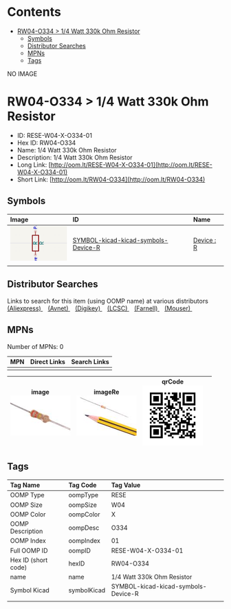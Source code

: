 



Contents
========

* [RW04-O334 > 1/4 Watt 330k Ohm Resistor](#rw04-o334--14-watt-330k-ohm-resistor)
	* [Symbols](#symbols)
	* [Distributor Searches](#distributor-searches)
	* [MPNs](#mpns)
	* [Tags](#tags)
  
NO IMAGE  
# RW04-O334 > 1/4 Watt 330k Ohm Resistor

- ID: RESE-W04-X-O334-01
- Hex ID: RW04-O334
- Name: 1/4 Watt 330k Ohm Resistor
- Description: 1/4 Watt 330k Ohm Resistor
- Long Link: [http://oom.lt/RESE-W04-X-O334-01](http://oom.lt/RESE-W04-X-O334-01)
- Short Link: [http://oom.lt/RW04-O334](http://oom.lt/RW04-O334)

## Symbols
  

|Image|ID|Name|
| :--- | :--- | :--- |
|[![](https://raw.githubusercontent.com/oomlout/oomlout_OOMP_eda_V2/main/SYMBOL/kicad/kicad-symbols/Device/R/image_140.png)](https://github.com/oomlout/oomlout_OOMP_eda_V2/tree/main/SYMBOL/kicad/kicad-symbols/Device/R/)|[SYMBOL-kicad-kicad-symbols-Device-R](https://github.com/oomlout/oomlout_OOMP_eda_V2/tree/main/SYMBOL/kicad/kicad-symbols/Device/R/)|[Device : R](https://github.com/oomlout/oomlout_OOMP_eda_V2/tree/main/SYMBOL/kicad/kicad-symbols/Device/R/)|
||||

## Distributor Searches
  
Links to search for this item (using OOMP name) at various distributors  
[(Aliexpress) ](https://www.aliexpress.com/wholesale?SearchText=11171/4+Watt+330k+Ohm+Resistor)&nbsp;&nbsp;&nbsp;[(Avnet) ](https://www.avnet.com/shop/us/search/1/4+Watt+330k+Ohm+Resistor)&nbsp;&nbsp;&nbsp;[(Digikey) ](https://www.digikey.co.uk/en/products/result?s=1/4+Watt+330k+Ohm+Resistor)&nbsp;&nbsp;&nbsp;[(LCSC) ](https://www.lcsc.com/search?q=1/4+Watt+330k+Ohm+Resistor)&nbsp;&nbsp;&nbsp;[(Farnell) ](https://uk.farnell.com/search?st=1/4+Watt+330k+Ohm+Resistor)&nbsp;&nbsp;&nbsp;[(Mouser) ](https://www.mouser.com/c/?q=1/4+Watt+330k+Ohm+Resistor)&nbsp;&nbsp;&nbsp;
## MPNs
  
Number of MPNs: 0  

|MPN|Direct Links|Search Links|
| :--- | :--- | :--- |
||||
  

|image<br>[![](https://raw.githubusercontent.com/oomlout/oomlout_OOMP_parts_V2/main/RESE/W04/X/O334/01/image_140.jpg)](https://github.com/oomlout/oomlout_OOMP_parts_V2/tree/main/RESE/W04/X/O334/01/image.jpg)|imageRe<br>[![](https://raw.githubusercontent.com/oomlout/oomlout_OOMP_parts_V2/main/RESE/W04/X/O334/01/image_RE_140.jpg)](https://github.com/oomlout/oomlout_OOMP_parts_V2/tree/main/RESE/W04/X/O334/01/image_RE.jpg)|qrCode<br>[![](https://raw.githubusercontent.com/oomlout/oomlout_OOMP_parts_V2/main/RESE/W04/X/O334/01/qrCode_140.png)](https://github.com/oomlout/oomlout_OOMP_parts_V2/tree/main/RESE/W04/X/O334/01/qrCode.png)||
| :---: | :---: | :---: | :---: |

## Tags
  

|Tag Name|Tag Code|Tag Value|
| :--- | :--- | :--- |
|OOMP Type|oompType|RESE|
|OOMP Size|oompSize|W04|
|OOMP Color|oompColor|X|
|OOMP Description|oompDesc|O334|
|OOMP Index|oompIndex|01|
|Full OOMP ID|oompID|RESE-W04-X-O334-01|
|Hex ID (short code)|hexID|RW04-O334|
|name|name|1/4 Watt 330k Ohm Resistor|
|Symbol Kicad|symbolKicad|SYMBOL-kicad-kicad-symbols-Device-R|
||||
